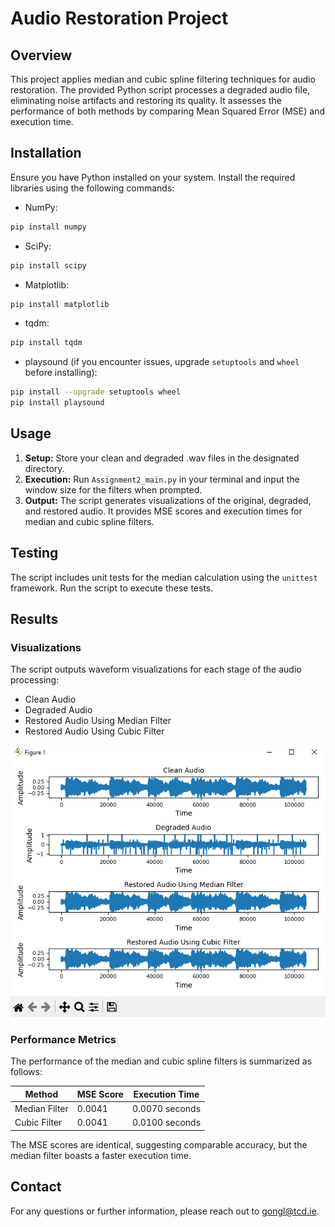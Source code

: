 # Audio Restoration Project

## Overview
This project applies median and cubic spline filtering techniques for audio restoration. The provided Python script processes a degraded audio file, eliminating noise artifacts and restoring its quality. It assesses the performance of both methods by comparing Mean Squared Error (MSE) and execution time.

## Installation

Ensure you have Python installed on your system. Install the required libraries using the following commands:

- NumPy:
```sh
pip install numpy
```
- SciPy:
```sh
pip install scipy
```
- Matplotlib:
```sh
pip install matplotlib
```
- tqdm:
```sh
pip install tqdm
```
- playsound (if you encounter issues, upgrade `setuptools` and `wheel` before installing):
```sh
pip install --upgrade setuptools wheel
pip install playsound
```
## Usage
1. **Setup:** Store your clean and degraded .wav files in the designated directory.
2. **Execution:** Run `Assignment2_main.py` in your terminal and input the window size for the filters when prompted.
3. **Output:** The script generates visualizations of the original, degraded, and restored audio. It provides MSE scores and execution times for median and cubic spline filters.

## Testing
The script includes unit tests for the median calculation using the `unittest` framework. Run the script to execute these tests.

## Results

### Visualizations
The script outputs waveform visualizations for each stage of the audio processing:
- Clean Audio
- Degraded Audio
- Restored Audio Using Median Filter
- Restored Audio Using Cubic Filter

![Audio Restoration Results](https://github.com/Lingyu-Gong/tcd_pgprogram/blob/main/55c22ComputationalMethod/Assignment2/Fig_result.png)

### Performance Metrics
The performance of the median and cubic spline filters is summarized as follows:

| Method          | MSE Score | Execution Time |
|-----------------|-----------|----------------|
| Median Filter   | 0.0041    | 0.0070 seconds |
| Cubic Filter    | 0.0041    | 0.0100 seconds |

The MSE scores are identical, suggesting comparable accuracy, but the median filter boasts a faster execution time.

## Contact
For any questions or further information, please reach out to gongl@tcd.ie.

